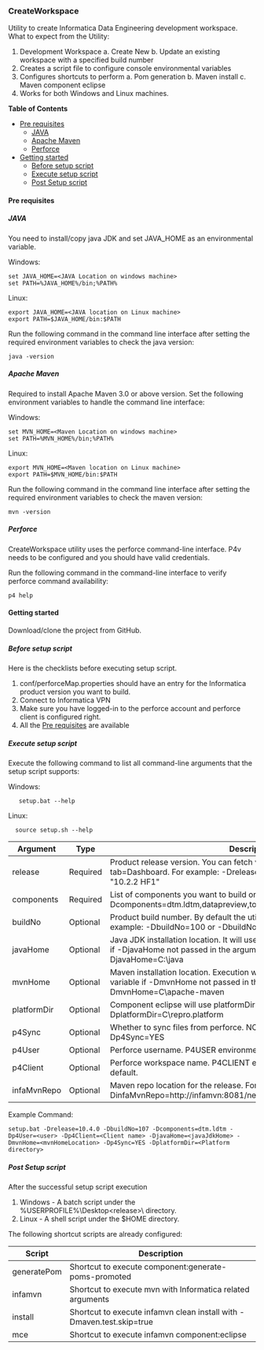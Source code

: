 ### CreateWorkspace
Utility to create Informatica Data Engineering development workspace.
What to expect from the Utility:
   1. Development Workspace
      a. Create New
      b. Update an existing workspace with a specified build number
   2. Creates a script file to configure console environmental variables
   3. Configures shortcuts to perform
      a. Pom generation
      b. Maven install
      c. Maven component eclipse
   4. Works for both Windows and Linux machines.
  

**Table of Contents**  

- [Pre requisites](#pre-requisites)
  - [JAVA](#java)
  - [Apache Maven](#apache-maven)
  - [Perforce](#perforce)
- [Getting started](#getting-started)
  - [Before setup script](#before-setup-script)
  - [Execute setup script](#execute-setup-script)
  - [Post Setup script](#post-setup-script)

#### Pre requisites
##### JAVA
You need to install/copy java JDK and set JAVA_HOME as an environmental variable.

Windows:

    set JAVA_HOME=<JAVA Location on windows machine>
    set PATH=%JAVA_HOME%/bin;%PATH%

Linux:

    export JAVA_HOME=<JAVA location on Linux machine>
    export PATH=$JAVA_HOME/bin:$PATH
  
Run the following command in the command line interface after setting the required environment variables to check the java version:

    java -version

##### Apache Maven
Required to install Apache Maven 3.0 or above version.
Set the following environment variables to handle the command line interface:

Windows:

    set MVN_HOME=<Maven Location on windows machine>
    set PATH=%MVN_HOME%/bin;%PATH%

Linux:

    export MVN_HOME=<Maven location on Linux machine>
    export PATH=$MVN_HOME/bin:$PATH

Run the following command in the command line interface after setting the required environment variables to check the maven version:

    mvn -version

##### Perforce
CreateWorkspace utility uses the perforce command-line interface. P4v needs to be configured and you should have valid credentials.

Run the following command in the command-line interface to verify perforce command availability:

    p4 help
    
#### Getting started
Download/clone the project from GitHub. 

##### Before setup script
Here is the checklists before executing setup script.
   1. conf/perforceMap.properties should have an entry for the Informatica product version you want to build.
   2. Connect to Informatica VPN
   3. Make sure you have logged-in to the perforce account and perforce client is configured right.
   4. All the [Pre requisites](#pre-requisites) are available

##### Execute setup script
Execute the following command to list all command-line arguments that the setup script supports:

Windows:

       setup.bat --help

Linux:
    
      source setup.sh --help

| Argument| Type| Description | 
|----------|---|---------------|
|release|Required|Product release version. You can fetch version details from http://condor/?tab=Dashboard. For example: -Drelease=10.4.0 or -Drelease=10.2.201 for "10.2.2 HF1"|
|components|Required|List of components you want to build on your workspace. For example: -Dcomponents=dtm.ldtm,datapreview,tools.core|
|buildNo| Optional|Product build number. By default the utility will use latest build number. For example: -DbuildNo=100 or -DbuildNo=latest      |
|javaHome|Optional|Java JDK installation location. It will use JAVA_HOME environmental variable if -DjavaHome not passed in the argument line. For Example: -DjavaHome=C:\java  |
|mvnHome|Optional|Maven installation location. Execution will honor MVN_HOME environmental variable if -DmvnHome not passed in the argument line. For Example: -DmvnHome=C\apache-maven|
|platformDir|Optional|Component eclipse will use platformDir to set -Ddirectory. For example -DplatformDir=C\repro\.platform|
|p4Sync|Optional|Whether to sync files from perforce. NO by default. For Example: -Dp4Sync=YES|
|p4User|Optional|Perforce username. P4USER environment variable will be used by default.|
|p4Client|Optional|Perforce workspace name. P4CLIENT environment variable will be used by default.|
|infaMvnRepo|Optional|Maven repo location for the release. For example: -DinfaMvnRepo=http://infamvn:8081/nexus/content/groups/1040OFFLIN64/|

Example Command:

    setup.bat -Drelease=10.4.0 -DbuildNo=107 -Dcomponents=dtm.ldtm -Dp4User=<user> -Dp4Client=<Client name> -DjavaHome=<javaJdkHome> -DmvnHome=<mvnHomeLocation> -Dp4Sync=YES -DplatformDir=<Platform directory>

##### Post Setup script
After the successful setup script execution
   1. Windows - A batch script under the %USERPROFILE%\Desktop\<release>\ directory.
   2. Linux - A shell script under the $HOME directory.

The following shortcut scripts are already configured:

| Script| Description | 
|----------|---------------|
|generatePom|Shortcut to execute component:generate-poms-promoted|
|infamvn|Shortcut to execute mvn with Informatica related arguments|
|install|Shortcut to execute infamvn clean install with -Dmaven.test.skip=true|
|mce|Shortcut to execute infamvn component:eclipse|


